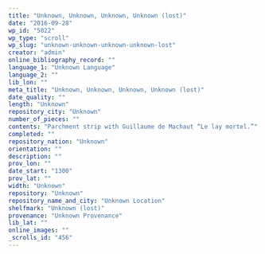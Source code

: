 ```yaml
---
title: "Unknown, Unknown, Unknown, Unknown (lost)"
date: "2016-09-28"
wp_id: "5022"
wp_type: "scroll"
wp_slug: "unknown-unknown-unknown-unknown-lost"
creator: "admin"
online_bibliography_record: ""
language_1: "Unknown Language"
language_2: ""
lib_lon: ""
meta_title: "Unknown, Unknown, Unknown, Unknown (lost)"
date_quality: ""
length: "Unknown"
repository_city: "Unknown"
number_of_pieces: ""
contents: "Parchment strip with Guillaume de Machaut “Le lay mortel.”"
completed: ""
repository_nation: "Unknown"
orientation: ""
description: ""
prov_lon: ""
date_start: "1300"
prov_lat: ""
width: "Unknown"
repository: "Unknown"
repository_name_and_city: "Unknown Location"
shelfmark: "Unknown (lost)"
provenance: "Unknown Provenance"
lib_lat: ""
online_images: ""
_scrolls_id: "456"
---
```



